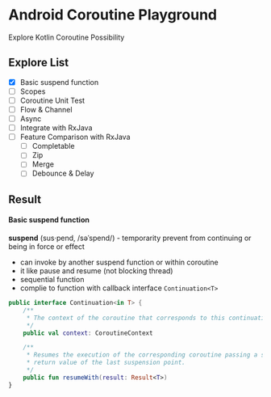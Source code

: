 # Android Coroutine Playground
Explore Kotlin Coroutine Possibility

## Explore List
- [x] Basic suspend function
- [ ] Scopes
- [ ] Coroutine Unit Test
- [ ] Flow & Channel
- [ ] Async
- [ ] Integrate with RxJava
- [ ] Feature Comparison with RxJava
  - [ ] Completable
  - [ ] Zip
  - [ ] Merge
  - [ ] Debounce & Delay

## Result
#### Basic suspend function
**suspend** (sus·pend, /səˈspend/) - temporarity prevent from continuing or being in force or effect
- can invoke by another suspend function or within coroutine
- it like pause and resume (not blocking thread)
- sequential function
- complie to function with callback interface `Continuation<T>`
```kotlin
public interface Continuation<in T> {
    /**
     * The context of the coroutine that corresponds to this continuation.
     */
    public val context: CoroutineContext

    /**
     * Resumes the execution of the corresponding coroutine passing a successful or failed [result] as the
     * return value of the last suspension point.
     */
    public fun resumeWith(result: Result<T>)
}
```
